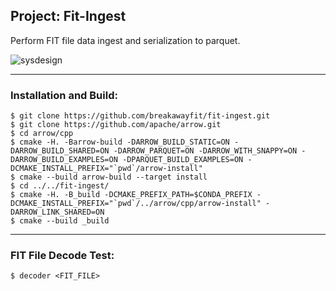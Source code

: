 ## Project: Fit-Ingest

Perform FIT file data ingest and serialization to parquet.

![sysdesign](https://github.com/breakawayfit/fit-ingest/blob/main/sysdesign_v1.jpg)

___

### Installation and Build:

```
$ git clone https://github.com/breakawayfit/fit-ingest.git
$ git clone https://github.com/apache/arrow.git
$ cd arrow/cpp
$ cmake -H. -Barrow-build -DARROW_BUILD_STATIC=ON -DARROW_BUILD_SHARED=ON -DARROW_PARQUET=ON -DARROW_WITH_SNAPPY=ON -DARROW_BUILD_EXAMPLES=ON -DPARQUET_BUILD_EXAMPLES=ON -DCMAKE_INSTALL_PREFIX="`pwd`/arrow-install"
$ cmake --build arrow-build --target install
$ cd ../../fit-ingest/
$ cmake -H. -B_build -DCMAKE_PREFIX_PATH=$CONDA_PREFIX -DCMAKE_INSTALL_PREFIX="`pwd`/../arrow/cpp/arrow-install" -DARROW_LINK_SHARED=ON
$ cmake --build _build 
```

___

### FIT File Decode Test:

```
$ decoder <FIT_FILE>
```

